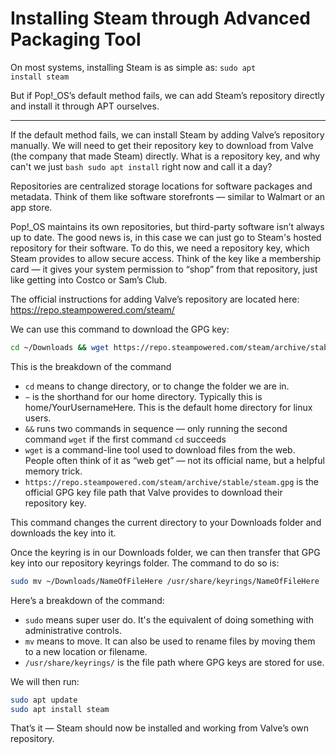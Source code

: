 # Installing Steam through Advanced Packaging Tool

On most systems, installing Steam is as simple as:
<code>sudo apt install steam</code>

But if Pop!_OS’s default method fails, we can add Steam’s repository directly and install it through APT ourselves.

---

If the default method fails, we can install Steam by adding Valve’s repository manually. We will need to get their repository key to download from Valve (the company that made Steam) directly.
What is a repository key, and why can't we just ```bash sudo apt install``` right now and call it a day?

Repositories are centralized storage locations for software packages and metadata. Think of them like software storefronts — similar to Walmart or an app store.

Pop!_OS maintains its own repositories, but third-party software isn’t always up to date. The good news is, in this case we can just go to Steam's hosted repository for their software.
To do this, we need a repository key, which Steam provides to allow secure access. Think of the key like a membership card — it gives your system permission to “shop” from that repository, just like getting into Costco or Sam’s Club.

The official instructions for adding Valve’s repository are located here: https://repo.steampowered.com/steam/

We can use this command to download the GPG key:
```bash
cd ~/Downloads && wget https://repo.steampowered.com/steam/archive/stable/steam.gpg
```

This is the breakdown of the command
- `cd` means to change directory, or to change the folder we are in.
- `~` is the shorthand for our home directory. Typically this is home/YourUsernameHere. This is the default home directory for linux users.
- `&&` runs two commands in sequence — only running the second command `wget` if the first command `cd` succeeds
- `wget` is a command-line tool used to download files from the web. People often think of it as “web get” — not its official name, but a helpful memory trick.
- `https://repo.steampowered.com/steam/archive/stable/steam.gpg` is the official GPG key file path that Valve provides to download their repository key.

This command changes the current directory to your Downloads folder and downloads the key into it.

Once the keyring is in our Downloads folder, we can then transfer that GPG key into our repository keyrings folder. The command to do so is:
```bash
sudo mv ~/Downloads/NameOfFileHere /usr/share/keyrings/NameOfFileHere
```

Here’s a breakdown of the command:
- `sudo` means super user do. It's the equivalent of doing something with administrative controls.
- `mv` means to move. It can also be used to rename files by moving them to a new location or filename.
- `/usr/share/keyrings/` is the file path where GPG keys are stored for use.

We will then run:
```bash
sudo apt update
sudo apt install steam
```

That’s it — Steam should now be installed and working from Valve’s own repository.

